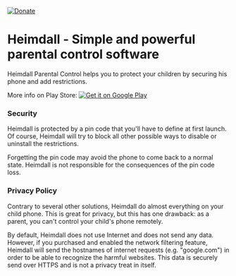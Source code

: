 [![Donate](https://img.shields.io/badge/Donate-PayPal-green.svg)](https://www.paypal.me/fredericjulian)

# Heimdall - Simple and powerful parental control software

Heimdall Parental Control helps you to protect your children by securing his phone and add restrictions.

More info on Play Store:
<a href='https://play.google.com/store/apps/details?id=net.frju.heimdall'><img alt='Get it on Google Play' src='https://play.google.com/intl/en_us/badges/images/generic/en_badge_web_generic.png'/></a>

### Security

Heimdall is protected by a pin code that you'll have to define at first launch. Of course, Heimdall will try to block all other possible ways to disable or uninstall the restrictions.

Forgetting the pin code may avoid the phone to come back to a normal state. Heimdall is not responsible for the consequences of the pin code loss.

### Privacy Policy

Contrary to several other solutions, Heimdall do almost everything on your child phone. This is great for privacy, but this has one drawback: as a parent, you can't control your child's phone remotely.

By default, Heimdall does not use Internet and does not send any data. However, if you purchased and enabled the network filtering feature, Heimdall will send the hostnames of internet requests (e.g. "google.com") in order to be able to recognize the harmful websites. This data is securely send over HTTPS and is not a privacy treat in itself.
